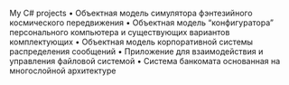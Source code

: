 My C# projects
    • Объектная модель симулятора фэнтезийного космического передвижения
    • Объектная модель “конфигуратора” персонального компьютера и существующих вариантов комплектующих
    • Объектная модель корпоративной системы распределения сообщений
    • Приложение для взаимодействия и управления файловой системой
    • Система банкомата основанная на многослойной архитектуре
